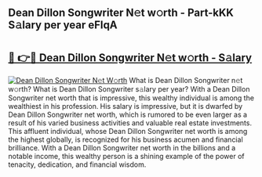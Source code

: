 ## Dean Dillon Songwriter N𝚎t w𝚘rth - Part-kKK S𝚊lary per year eFIqA

# <h2><a href="http://gc58xn.nevu.top/?p=Dean+Dillon+Songwriter">🔗 👉🔴 Dean Dillon Songwriter N𝚎t w𝚘rth - S𝚊lary</a></h2>

[![Dean Dillon Songwriter N𝚎t W𝚘rth](https://i.imgur.com/Oavwk0R.jpeg)](http://gc58xn.nevu.top/?p=Dean+Dillon+Songwriter)
What is Dean Dillon Songwriter n𝚎t w𝚘rth? What is Dean Dillon Songwriter s𝚊lary per year?
With a Dean Dillon Songwriter net worth that is impressive, this wealthy individual is among the wealthiest in his profession. His salary is impressive, but it is dwarfed by Dean Dillon Songwriter net worth, which is rumored to be even larger as a result of his varied business activities and valuable real estate investments. This affluent individual, whose Dean Dillon Songwriter net worth is among the highest globally, is recognized for his business acumen and financial brilliance. With a Dean Dillon Songwriter net worth in the billions and a notable income, this wealthy person is a shining example of the power of tenacity, dedication, and financial wisdom.
